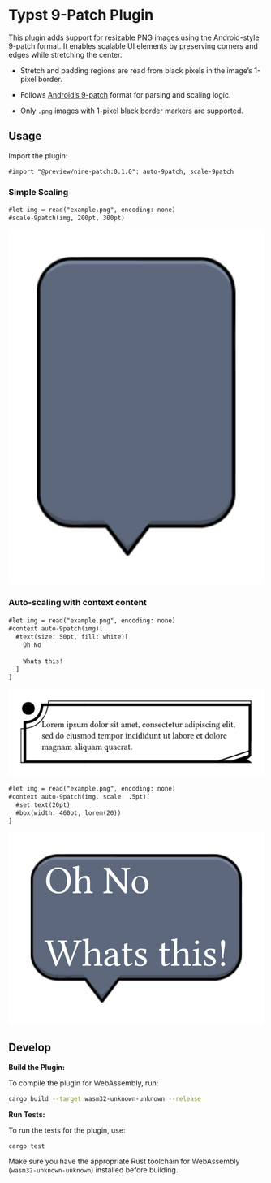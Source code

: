 # Typst 9-Patch Plugin

This plugin adds support for resizable PNG images using the Android-style 9-patch format. It enables scalable UI elements by preserving corners and edges while stretching the center.

* Stretch and padding regions are read from black pixels in the image’s 1-pixel border.

* Follows [Android’s 9-patch](https://developer.android.com/studio/write/draw9patch) format for parsing and scaling logic.

* Only `.png` images with 1-pixel black border markers are supported.

## Usage

Import the plugin:

```typ
#import "@preview/nine-patch:0.1.0": auto-9patch, scale-9patch
```

### Simple Scaling

```typ
#let img = read("example.png", encoding: none)
#scale-9patch(img, 200pt, 300pt)
```

![](./docs/example1.svg)

### Auto-scaling with context content

```typ
#let img = read("example.png", encoding: none)
#context auto-9patch(img)[
  #text(size: 50pt, fill: white)[
    Oh No
    
    Whats this!
  ]
]
```
![](./docs/example2.svg)

```typ
#let img = read("example.png", encoding: none)
#context auto-9patch(img, scale: .5pt)[
  #set text(20pt)
  #box(width: 460pt, lorem(20))
]
```

![](./docs/example3.svg)


## Develop

**Build the Plugin:**

To compile the plugin for WebAssembly, run:

```bash
cargo build --target wasm32-unknown-unknown --release
```

**Run Tests:**

To run the tests for the plugin, use:

```bash
cargo test
```

Make sure you have the appropriate Rust toolchain for WebAssembly (`wasm32-unknown-unknown`) installed before building.